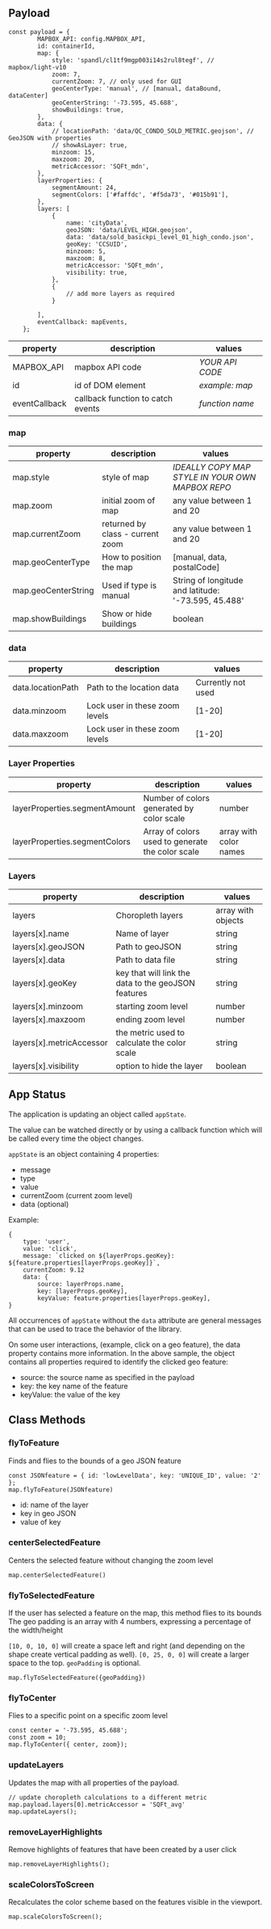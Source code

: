 ## Payload

```JS
const payload = {
        MAPBOX_API: config.MAPBOX_API,
        id: containerId,
        map: {
            style: 'spandl/cl1tf9mgp003i14s2rul8tegf', // mapbox/light-v10
            zoom: 7, 
            currentZoom: 7, // only used for GUI
            geoCenterType: 'manual', // [manual, dataBound, dataCenter]
            geoCenterString: '-73.595, 45.688',
            showBuildings: true,
        },
        data: {
            // locationPath: 'data/QC_CONDO_SOLD_METRIC.geojson', // GeoJSON with properties
            // showAsLayer: true,
            minzoom: 15,
            maxzoom: 20,
            metricAccessor: 'SQFt_mdn',
        },
        layerProperties: {
            segmentAmount: 24,
            segmentColors: ['#faffdc', '#f5da73', '#015b91'],
        },
        layers: [
            {
                name: 'cityData',
                geoJSON: 'data/LEVEL_HIGH.geojson',
                data: 'data/sold_basickpi_level_01_high_condo.json',
                geoKey: 'CCSUID',
                minzoom: 5,
                maxzoom: 8,
                metricAccessor: 'SQFt_mdn',
                visibility: true,
            },
            {
                // add more layers as required
            }

        ],
        eventCallback: mapEvents,
    };
```

|property|description|values|
|---|---|---|
| MAPBOX_API  | mapbox API code  |  *YOUR API CODE* |
| id  | id of DOM element |  *example: map* |
| eventCallback  | callback function to catch events |  *function name* |

### map
|property|description|values|
|---|---|---|
|map.style|style of map| *IDEALLY COPY MAP STYLE IN YOUR OWN MAPBOX REPO*  |
|map.zoom|initial zoom of map   | any value between 1 and 20  |
|map.currentZoom| returned by class - current zoom  | any value between 1 and 20  |
|map.geoCenterType|How to position the map|[manual, data, postalCode]|
|map.geoCenterString|Used if type is manual|String of longitude and latitude: '-73.595, 45.488'|
|map.showBuildings|Show or hide buildings|boolean|

### data
|property|description|values|
|---|---|---|
|data.locationPath|Path to the location data|Currently not used|
|data.minzoom|Lock user in these zoom levels|[1-20]|
|data.maxzoom|Lock user in these zoom levels|[1-20]|

### Layer Properties
|property|description|values|
|---|---|---|
|layerProperties.segmentAmount|Number of colors generated by color scale|number|
|layerProperties.segmentColors|Array of colors used to generate the color scale|array with color names|

### Layers
|property|description|values|
|---|---|---|
|layers|Choropleth layers|array with objects|
|layers[x].name|Name of layer|string|
|layers[x].geoJSON|Path to geoJSON|string|
|layers[x].data|Path to data file|string|
|layers[x].geoKey|key that will link the data to the geoJSON features|string|
|layers[x].minzoom|starting zoom level|number|
|layers[x].maxzoom|ending zoom level|number|
|layers[x].metricAccessor|the metric used to calculate the color scale|string|
|layers[x].visibility|option to hide the layer|boolean|

## App Status
The application is updating an object called `appState`.

The value can be watched directly or by using a callback function which will be called every time the object changes.

`appState` is an object containing 4 properties:
* message
* type
* value
* currentZoom (current zoom level)
* data (optional)

Example:
```
{
    type: 'user',
    value: 'click',
    message: `clicked on ${layerProps.geoKey}: ${feature.properties[layerProps.geoKey]}`,
    currentZoom: 9.12
    data: {
        source: layerProps.name,
        key: [layerProps.geoKey],
        keyValue: feature.properties[layerProps.geoKey],
}
```

All occurrences of `appState` without the `data` attribute are general messages that can be used to trace the behavior of the library.

On some user interactions, (example, click on a geo feature), the data property contains more information.
In the above sample, the object contains all properties required to identify the clicked geo feature:

* source: the source name as specified in the payload
* key: the key name of the feature
* keyValue: the value of the key


## Class Methods

### flyToFeature
Finds and flies to the bounds of a geo JSON feature
```JS
const JSONfeature = { id: 'lowLevelData', key: 'UNIQUE_ID', value: '2' };
map.flyToFeature(JSONfeature) 
```
* id: name of the layer
* key in geo JSON
* value of key

### centerSelectedFeature
Centers the selected feature without changing the zoom level
```JS
map.centerSelectedFeature() 
```


### flyToSelectedFeature
If the user has selected a feature on the map, this method flies to its bounds
The geo padding is an array with 4 numbers, expressing a percentage of the width/height

`[10, 0, 10, 0]` will create a space left and right (and depending on the shape create vertical padding as well).
`[0, 25, 0, 0]` will create a larger space to the top.
`geoPadding` is optional.


```JS
map.flyToSelectedFeature({geoPadding})
```
### flyToCenter
Flies to a specific point on a specific zoom level

```JS
const center = '-73.595, 45.688';
const zoom = 10;
map.flyToCenter({ center, zoom});
```

### updateLayers
Updates the map with all properties of the payload.

```JS
// update choropleth calculations to a different metric
map.payload.layers[0].metricAccessor = 'SQFt_avg'
map.updateLayers();
```

### removeLayerHighlights
Remove highlights of features that have been created by a user click
```JS
map.removeLayerHighlights();
```

### scaleColorsToScreen
Recalculates the color scheme based on the features visible in the viewport.

```JS
map.scaleColorsToScreen();
```